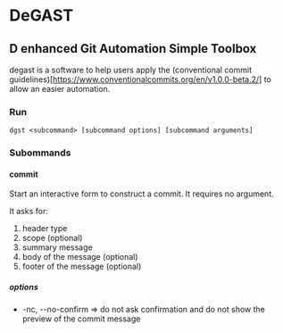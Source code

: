 # DeGAST
## D enhanced Git Automation Simple Toolbox

degast is a software to help users apply the (conventional commit guidelines)[https://www.conventionalcommits.org/en/v1.0.0-beta.2/] to allow an easier automation.

### Run
```
dgst <subcommand> [subcommand options] [subcommand arguments]
```

### Subommands
#### commit
Start an interactive form to construct a commit. It requires no argument.

It asks for:

1. header type
2. scope (optional)
3. summary message
4. body of the message (optional)
5. footer of the message (optional)

##### options
* -nc, --no-confirm => do not ask confirmation and do not show the preview of the commit message
